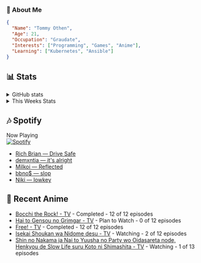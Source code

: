 ### 👋 About Me
```json
{
  "Name": "Tommy Othen",
  "Age": 21,
  "Occupation": "Graudate",
  "Interests": ["Programming", "Games", "Anime"],
  "Learning": ["Kubernetes", "Ansible"]
}
```

## 📊 Stats
<details>
  <summary>GitHub stats</summary>
  <a href="https://github.com/anuraghazra/github-readme-stats">
    <img src="https://github-readme-stats.vercel.app/api?username=tommyothen&show_icons=true&count_private=true&hide=prs,issues">
  </a>
</details>

<details>
  <summary>This Weeks Stats</summary>
  <a href="https://github.com/anuraghazra/github-readme-stats">
    <img src="https://github-readme-stats.vercel.app/api/wakatime?username=tommyothen&cache_seconds=1800&custom_title=Top%20Languages">
  </a>
</details>

## 🎶 Spotify
Now Playing\
[![Spotify](https://novatorem-dasushiasian.vercel.app/api/spotify)](https://open.spotify.com/user/g90805640970)
<!-- LASTFM:START -->
* [Rich Brian — Drive Safe](https://www.last.fm/music/Rich+Brian/_/Drive+Safe)
* [demxntia — it&#39;s alright](https://www.last.fm/music/demxntia/_/it%27s+alright)
* [Milkoi — Reflected](https://www.last.fm/music/Milkoi/_/Reflected)
* [bbno$ — slop](https://www.last.fm/music/bbno$/_/slop)
* [Niki — lowkey](https://www.last.fm/music/Niki/_/lowkey)<!-- LASTFM:END -->

## 🗻 Recent Anime
<!-- ANIME-LIST:START -->
* [Bocchi the Rock! - TV](https://myanimelist.net/anime/47917/Bocchi_the_Rock) - Completed - 12 of 12 episodes
* [Hai to Gensou no Grimgar - TV](https://myanimelist.net/anime/31859/Hai_to_Gensou_no_Grimgar) - Plan to Watch - 0 of 12 episodes
* [Free! - TV](https://myanimelist.net/anime/18507/Free) - Completed - 12 of 12 episodes
* [Isekai Shoukan wa Nidome desu - TV](https://myanimelist.net/anime/50220/Isekai_Shoukan_wa_Nidome_desu) - Watching - 2 of 12 episodes
* [Shin no Nakama ja Nai to Yuusha no Party wo Oidasareta node, Henkyou de Slow Life suru Koto ni Shimashita - TV](https://myanimelist.net/anime/44037/Shin_no_Nakama_ja_Nai_to_Yuusha_no_Party_wo_Oidasareta_node_Henkyou_de_Slow_Life_suru_Koto_ni_Shimashita) - Watching - 1 of 13 episodes<!-- ANIME-LIST:END -->

